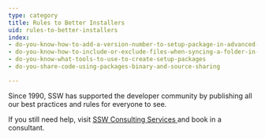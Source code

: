 ```yaml
---
type: category
title: Rules to Better Installers
uid: rules-to-better-installers
index:
- do-you-know-how-to-add-a-version-number-to-setup-package-in-advanced-installer
- do-you-know-how-to-include-or-exclude-files-when-syncing-a-folder-in-advanced-installer
- do-you-know-what-tools-to-use-to-create-setup-packages
- do-you-share-code-using-packages-binary-and-source-sharing

---
```

Since 1990, SSW has supported the developer community by publishing all our best practices and rules for everyone to see.

If you still need help, visit [SSW Consulting Services ](http&#58;//www.ssw.com.au/ssw/Consulting/Default.aspx)and book in a consultant.

